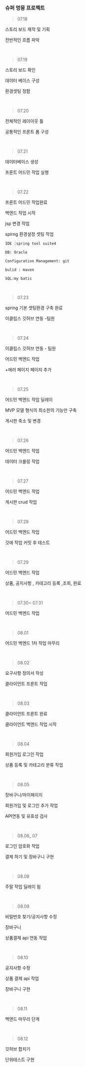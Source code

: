 
### 슈퍼 멍뭉 프로젝트


> 07.18

스토리 보드 제작 및 기획 

전반적인 흐름 파악


&nbsp;


>07.19 

스토리 보드 확인 

데이터 베이스 구성 

환경셋팅 정함 

&nbsp;

>07.20

전체적인 레이아웃 틀 

공통적인 프론트 폼 구성

&nbsp;

>07.21

데이터베이스 생성 

프론트 어드민 작업 실행


&nbsp;

>07.22

 프론트 어드민 작업완료
 
 백엔드 작업 시작

 jsp 변경 작업 

 spirng 환경설정 셋팅 작업 

```
IDE :spring tool suite4

DB: Oracle

Configuration Management: git

bulid : maven

SQL:my batis
```

&nbsp;

>07.23

spring 기본 셋팅환경 구축 완료


이클립스 깃허브 연동 -팀원

&nbsp;
>07.24

이클립스 깃허브 연동 - 팀원 

어드민 백엔드 작업 

+에러 페이지 페이지 추가

&nbsp;

>07.25

어드민 백엔드 작업 딜레이

MVP 모델 형식의 최소한의 기능만 구축

게시판 축소 및 변경

&nbsp;

> 07.26

어드민 백엔드 작업 

데이터 크롤링  작업 

&nbsp;

> 07.27

어드민 백엔드 작업 

게시판 crud 작업

&nbsp;
> 07.28

어드민 백엔드 작업 


깃에 작업 커밋 후 테스트 

&nbsp;
> 07.29

어드민 백엔드 작업 

상품, 공지사항 , 카테고리 등록 ,조회, 완료

&nbsp;
> 07.30~ 07.31

어드민 백엔드 작업


&nbsp;
> 08.01

어드민 백엔드 1차 작업 마무리


&nbsp;
> 08.02

요구사항 정의서 작성 

클라이언트 프론트 작업



&nbsp;

> 08.03

클라이언트 프론트 완료 

클라이언트 백엔드 작업 시작

&nbsp;

> 08.04

회원가입 
로그인 작업 

상품 등록 및 카테고리 분류 작업 

&nbsp;

> 08.05

장바구니/마이페이지

회원가입 및 로그인 추가 작업

API연동 및 유효성 검사 


&nbsp;

> 08.06_ 07

로그인 암호화 작업 

결제 하기 및 장바구니 구현 


&nbsp;
> 08.08

주말 작업 딜레이 됨

&nbsp;
> 08.09

비밀번호 찾기/공지사항 수정  

장바구니 

상품결제 api 연동 작업


&nbsp;
> 08.10

공지사항 수정 

상품 결제 api 작업

장바구니 구현

&nbsp;
> 08.11

백엔드 마무리 단계


&nbsp;
> 08.12

깃허브 합치기

단위테스트 구현

